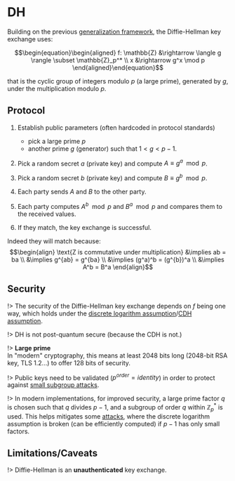 # DH

Building on the previous [generalization framework](/primitives/key-exchange/#generalized-framework), the Diffie-Hellman key exchange uses:

$$\begin{equation}\begin{aligned}
f: \mathbb{Z} &\rightarrow \langle g \rangle \subset \mathbb{Z}_p^* \\
x &\rightarrow g^x \mod p
\end{aligned}\end{equation}$$

that is the cyclic group of integers modulo $p$ (a large prime), generated by $g$, under the multiplication modulo $p$.

## Protocol

1. Establish public parameters (often hardcoded in protocol standards)
   - pick a large prime $p$
   - another prime $g$ (generator) such that $1 \lt g \lt p -1$.

2. Pick a random secret $a$ (private key) and compute $A \equiv g^a \mod p$.
3. Pick a random secret $b$ (private key) and compute $B \equiv g^b \mod p$.
4. Each party sends $A$ and $B$ to the other party.
5. Each party computes $A^b \mod p$ and $B^a \mod p$ and compares them to the received values.
6. If they match, the key exchange is successful.

Indeed they will match because:
$$\begin{align}
\text{Z is commutative under multiplication} &\implies ab = ba \\
&\implies g^{ab} = g^{ba} \\
&\implies (g^a)^b = (g^{b})^a  \\
&\implies A^b = B^a
\end{align}$$

## Security

!> The security of the Diffie-Hellman key exchange depends on $f$ being one way, which holds under the [discrete logarithm assumption](https://en.wikipedia.org/wiki/Discrete_logarithm)/[CDH assumption](https://en.wikipedia.org/wiki/Computational_Diffie%E2%80%93Hellman_assumption).

!> DH is not post-quantum secure (because the CDH is not.)

!> **Large prime**\
In "modern" cryptography, this means at least 2048 bits long (2048-bit RSA key, TLS 1.2...) to offer 128 bits of security.

!> Public keys need to be validated ($p^{order} = identity$) in order to protect against [small subgroup attacks](https://crypto.stackexchange.com/questions/111121/small-subgroup-attack-when-using-a-schnorr-group-for-dhke).

!> In modern implementations, for improved security, a large prime factor $q$ is chosen such that $q$ divides $p-1$, and a subgroup of order $q$ within $\mathbb{Z}_p^*$ is used.
This helps mitigates some [attacks](https://en.wikipedia.org/wiki/Pohlig%E2%80%93Hellman_algorithm), where the discrete logarithm assumption is broken (can be efficiently computed) if $p-1$ has only small factors.

## Limitations/Caveats

!> Diffie-Hellman is an **unauthenticated** key exchange.
